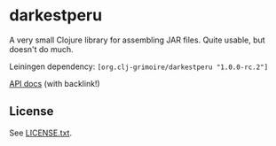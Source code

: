 # darkestperu

A very small Clojure library for assembling JAR files. Quite usable, but doesn't
do much.

Leiningen dependency: `[org.clj-grimoire/darkestperu "1.0.0-rc.2"]`

[API docs](https://clj-grenada.github.io/darkestperu/api-docs) (with backlink!)

## License

See [LICENSE.txt](LICENSE.txt).
